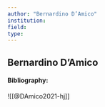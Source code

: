 ```yaml
---
author: "Bernardino D’Amico"
institution:
field:
type:
---
```


## Bernardino D’Amico
#### Bibliography:

![[@DAmico2021-hj]]